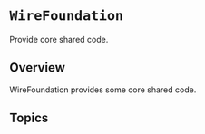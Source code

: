 # ``WireFoundation``

Provide core shared code.

## Overview

WireFoundation provides some core shared code.

## Topics
